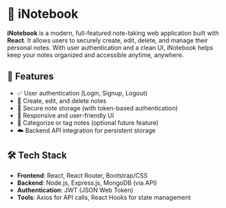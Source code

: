 # 📒 iNotebook

**iNotebook** is a modern, full-featured note-taking web application built with **React**. It allows users to securely create, edit, delete, and manage their personal notes. With user authentication and a clean UI, iNotebook helps keep your notes organized and accessible anytime, anywhere.

## 🚀 Features

- ✅ User authentication (Login, Signup, Logout)
- 📝 Create, edit, and delete notes
- 🔐 Secure note storage (with token-based authentication)
- 🎨 Responsive and user-friendly UI
- 📂 Categorize or tag notes (optional future feature)
- ☁️ Backend API integration for persistent storage

## 🛠️ Tech Stack

- **Frontend**: React, React Router, Bootstrap/CSS
- **Backend**: Node.js, Express.js, MongoDB (via API)
- **Authentication**: JWT (JSON Web Token)
- **Tools**: Axios for API calls, React Hooks for state management




